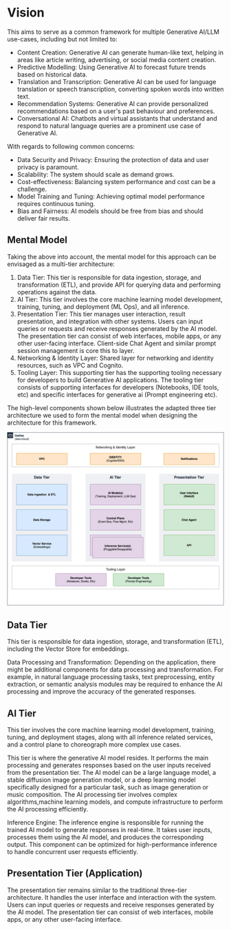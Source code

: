 # Vision

This aims to serve as a common framework for multiple Generative AI/LLM use-cases, including but not limited to:

* Content Creation: Generative AI can generate human-like text, helping in areas like article writing, advertising, or social media content creation.
* Predictive Modelling: Using Generative AI to forecast future trends based on historical data.
* Translation and Transcription: Generative AI can be used for language translation or speech transcription, converting spoken words into written text.
* Recommendation Systems: Generative AI can provide personalized recommendations based on a user's past behaviour and preferences.
* Conversational AI: Chatbots and virtual assistants that understand and respond to natural language queries are a prominent use case of Generative AI.

With regards to following common concerns:

* Data Security and Privacy: Ensuring the protection of data and user privacy is paramount.
* Scalability: The system should scale as demand grows.
* Cost-effectiveness: Balancing system performance and cost can be a challenge.
* Model Training and Tuning: Achieving optimal model performance requires continuous tuning.
* Bias and Fairness: AI models should be free from bias and should deliver fair results.

## Mental Model

Taking the above into account, the mental model for this approach can be envisaged as a multi-tier architecture:

1. Data Tier: This tier is responsible for data ingestion, storage, and transformation (ETL), and provide API for querying data and performing operations against the data.
2. AI Tier: This tier involves the core machine learning model development, training, tuning, and deployment (ML Ops), and all inference.
3. Presentation Tier: This tier manages user interaction, result presentation, and integration with other systems. Users can input queries or requests and receive responses generated by the AI model. The presentation tier can consist of web interfaces, mobile apps, or any other user-facing interface. Client-side Chat Agent and similar prompt session management is core this to layer.
4. Networking & Identity Layer: Shared layer for networking and identity resources, such as VPC and Cognito.
5. Tooling Layer: This supporting tier has the supporting tooling necessary for developers to build Generative AI applications. The tooling tier consists of supporting interfaces for developers (Notebooks, IDE tools, etc) and specific interfaces for generative ai (Prompt engineering etc).

The high-level components shown below illustrates the adapted three tier architecture we used to form the mental model when designing the architecture for this framework.

![Mental Model](../../assets/images/mental-model.png)

## Data Tier

This tier is responsible for data ingestion, storage, and transformation (ETL), including the Vector Store for embeddings.

Data Processing and Transformation: Depending on the application, there might be additional components for data processing and transformation. For example, in natural language processing tasks, text preprocessing, entity extraction, or semantic analysis modules may be required to enhance the AI processing and improve the accuracy of the generated responses.

## AI Tier

This tier involves the core machine learning model development, training, tuning, and deployment stages, along with all inference related services, and a control plane to choreograph more complex use cases.


This tier is where the generative AI model resides. It performs the main processing and generates responses based on the user inputs received from the presentation tier. The AI model can be a large language model, a stable diffusion image generation model, or a deep learning model specifically designed for a particular task, such as image generation or music composition. The AI processing tier involves complex algorithms,machine learning models, and compute infrastructure to perform the AI processing efficiently.



Inference Engine: The inference engine is responsible for running the trained AI model to generate responses in real-time. It takes user inputs, processes them using the AI model, and produces the corresponding output. This component can be optimized for high-performance inference to handle concurrent user requests efficiently.

## Presentation Tier (Application)

The presentation tier remains similar to the traditional three-tier architecture. It handles the user interface and interaction with the system. Users can input queries or requests and receive responses generated by the AI model. The presentation tier can consist of web interfaces, mobile apps, or any other user-facing interface.

